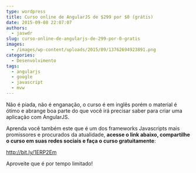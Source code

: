 ```yaml
---
type: wordpress
title: Curso online de AngularJS de $299 por $0 (grátis)
date: 2015-09-08 22:07:07
authors:
  - jaswdr
slug: curso-online-de-angularjs-de-299-por-0-gratis
images:
  - /images/wp-content/uploads/2015/09/13762694923891.png
categories:
  - Desenvolvimento
tags:
  - angularjs
  - google
  - javascript
  - mvw
---
```


Não é piada, não é enganação, o curso é em inglês porém o material é ótimo e abrange boa parte do que você irá precisar saber para criar uma aplicação com AngularJS.

Aprenda você também este que é um dos frameworks Javascripts mais promissores e procurados da atualidade, <strong>acesse o link abaixo, compartilhe o curso em suas redes sociais e faça o curso gratuitamente</strong>:

<a href="http://bit.ly/1ERP2Em">http://bit.ly/1ERP2Em</a>

Aproveite que é por tempo limitado!
